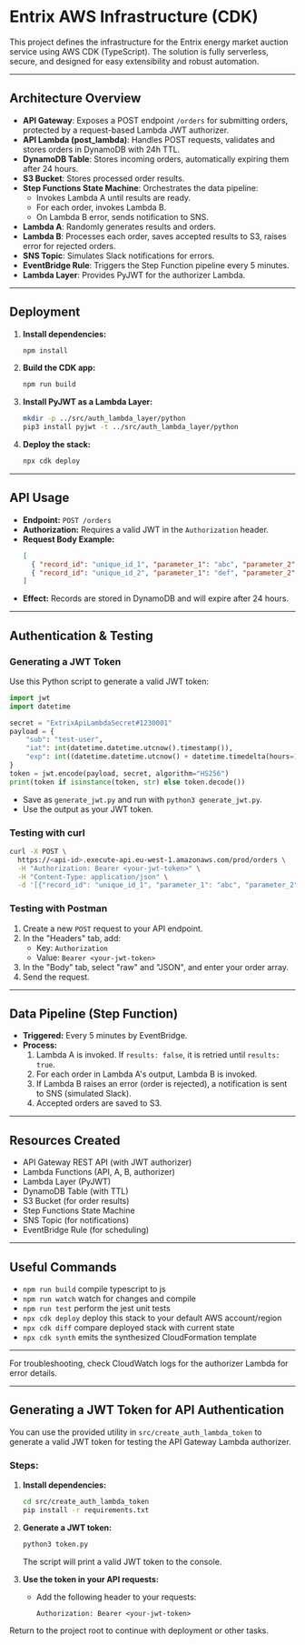 # Entrix AWS Infrastructure (CDK)

This project defines the infrastructure for the Entrix energy market auction service using AWS CDK (TypeScript). The solution is fully serverless, secure, and designed for easy extensibility and robust automation.

---

## Architecture Overview

- **API Gateway**: Exposes a POST endpoint `/orders` for submitting orders, protected by a request-based Lambda JWT authorizer.
- **API Lambda (post_lambda)**: Handles POST requests, validates and stores orders in DynamoDB with 24h TTL.
- **DynamoDB Table**: Stores incoming orders, automatically expiring them after 24 hours.
- **S3 Bucket**: Stores processed order results.
- **Step Functions State Machine**: Orchestrates the data pipeline:
  - Invokes Lambda A until results are ready.
  - For each order, invokes Lambda B.
  - On Lambda B error, sends notification to SNS.
- **Lambda A**: Randomly generates results and orders.
- **Lambda B**: Processes each order, saves accepted results to S3, raises error for rejected orders.
- **SNS Topic**: Simulates Slack notifications for errors.
- **EventBridge Rule**: Triggers the Step Function pipeline every 5 minutes.
- **Lambda Layer**: Provides PyJWT for the authorizer Lambda.

---

## Deployment

1. **Install dependencies:**
   ```sh
   npm install
   ```
2. **Build the CDK app:**
   ```sh
   npm run build
   ```
3. **Install PyJWT as a Lambda Layer:**
   ```sh
   mkdir -p ../src/auth_lambda_layer/python
   pip3 install pyjwt -t ../src/auth_lambda_layer/python
   ```
4. **Deploy the stack:**
   ```sh
   npx cdk deploy
   ```

---

## API Usage

- **Endpoint:** `POST /orders`
- **Authorization:** Requires a valid JWT in the `Authorization` header.
- **Request Body Example:**
  ```json
  [
    { "record_id": "unique_id_1", "parameter_1": "abc", "parameter_2": 4 },
    { "record_id": "unique_id_2", "parameter_1": "def", "parameter_2": 2.1 }
  ]
  ```
- **Effect:** Records are stored in DynamoDB and will expire after 24 hours.

---

## Authentication & Testing

### Generating a JWT Token

Use this Python script to generate a valid JWT token:
```python
import jwt
import datetime

secret = "ExtrixApiLambdaSecret#1230001"
payload = {
    "sub": "test-user",
    "iat": int(datetime.datetime.utcnow().timestamp()),
    "exp": int((datetime.datetime.utcnow() + datetime.timedelta(hours=1)).timestamp())
}
token = jwt.encode(payload, secret, algorithm="HS256")
print(token if isinstance(token, str) else token.decode())
```
- Save as `generate_jwt.py` and run with `python3 generate_jwt.py`.
- Use the output as your JWT token.

### Testing with curl

```sh
curl -X POST \
  https://<api-id>.execute-api.eu-west-1.amazonaws.com/prod/orders \
  -H "Authorization: Bearer <your-jwt-token>" \
  -H "Content-Type: application/json" \
  -d '[{"record_id": "unique_id_1", "parameter_1": "abc", "parameter_2": 4}]'
```

### Testing with Postman

1. Create a new `POST` request to your API endpoint.
2. In the "Headers" tab, add:
   - Key: `Authorization`
   - Value: `Bearer <your-jwt-token>`
3. In the "Body" tab, select "raw" and "JSON", and enter your order array.
4. Send the request.

---

## Data Pipeline (Step Function)

- **Triggered:** Every 5 minutes by EventBridge.
- **Process:**
  1. Lambda A is invoked. If `results: false`, it is retried until `results: true`.
  2. For each order in Lambda A's output, Lambda B is invoked.
  3. If Lambda B raises an error (order is rejected), a notification is sent to SNS (simulated Slack).
  4. Accepted orders are saved to S3.

---

## Resources Created

- API Gateway REST API (with JWT authorizer)
- Lambda Functions (API, A, B, authorizer)
- Lambda Layer (PyJWT)
- DynamoDB Table (with TTL)
- S3 Bucket (for order results)
- Step Functions State Machine
- SNS Topic (for notifications)
- EventBridge Rule (for scheduling)

---

## Useful Commands

* `npm run build`   compile typescript to js
* `npm run watch`   watch for changes and compile
* `npm run test`    perform the jest unit tests
* `npx cdk deploy`  deploy this stack to your default AWS account/region
* `npx cdk diff`    compare deployed stack with current state
* `npx cdk synth`   emits the synthesized CloudFormation template

---

For troubleshooting, check CloudWatch logs for the authorizer Lambda for error details.

---

## Generating a JWT Token for API Authentication

You can use the provided utility in `src/create_auth_lambda_token` to generate a valid JWT token for testing the API Gateway Lambda authorizer.

### Steps:

1. **Install dependencies:**
   ```sh
   cd src/create_auth_lambda_token
   pip install -r requirements.txt
   ```
2. **Generate a JWT token:**
   ```sh
   python3 token.py
   ```
   The script will print a valid JWT token to the console.

3. **Use the token in your API requests:**
   - Add the following header to your requests:
     ```
     Authorization: Bearer <your-jwt-token>
     ```

Return to the project root to continue with deployment or other tasks.
